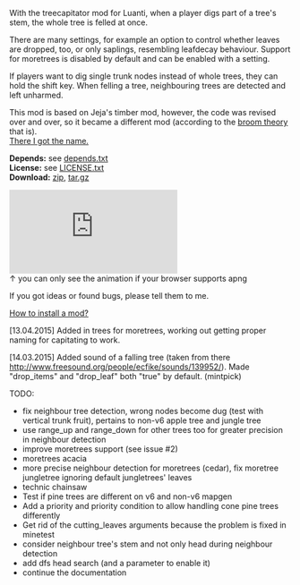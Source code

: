With the treecapitator mod for Luanti,
when a player digs part of a tree's stem, the whole tree is felled at once.

There are many settings, for example an option to control whether leaves are
dropped, too, or only saplings, resembling leafdecay behaviour.
Support for moretrees is disabled by default and can be enabled with a setting.

If players want to dig single trunk nodes instead of whole trees, they can hold
the shift key.
When felling a tree, neighbouring trees are detected and left unharmed.

This mod is based on Jeja's timber mod, however, the code was revised over and
over, so it became a different mod (according to the
[broom theory](https://www.youtube.com/watch?v=51n-EBigXmg) that is).<br/>
[There I got the name.](http://www.minecraftforum.net/topic/1009577-147-daftpvfs-mods-treecapitator-ingameinfo-crystalwing-startinginv-floatingruins/)

**Depends:** see [depends.txt](https://raw.githubusercontent.com/HybridDog/treecapitator/master/depends.txt)<br/>
**License:** see [LICENSE.txt](https://raw.githubusercontent.com/HybridDog/treecapitator/master/LICENSE.txt)<br/>
**Download:** [zip](https://github.com/HybridDog/treecapitator/archive/master.zip), [tar.gz](https://github.com/HybridDog/treecapitator/archive/master.tar.gz)

![I'm a screenshot!](https://forum.minetest.net/download/file.php?id=571)<br/>
↑ you can only see the animation if your browser supports apng

If you got ideas or found bugs, please tell them to me.

[How to install a mod?](http://wiki.minetest.net/Installing_Mods)


[13.04.2015] Added in trees for moretrees, working out getting proper naming
	for capitating to work.

﻿[14.03.2015] Added sound of a falling tree (taken from there
	http://www.freesound.org/people/ecfike/sounds/139952/).
	Made "drop_items" and "drop_leaf" both "true" by default. (mintpick)

TODO:
* fix neighbour tree detection, wrong nodes become dug (test with vertical
	trunk fruit),
	pertains to non-v6 apple tree and jungle tree
* use range_up and range_down for other trees too for greater precision in
	neighbour detection
* improve moretrees support (see issue #2)
* moretrees acacia
* more precise neighbour detection for moretrees (cedar), fix moretree
	jungletree ignoring default jungletrees' leaves
* technic chainsaw
* Test if pine trees are different on v6 and non-v6 mapgen
* Add a priority and priority condition to allow handling cone pine trees
	differently
* Get rid of the cutting_leaves arguments because the problem is fixed in
	minetest
* consider neighbour tree's stem and not only head during neighbour detection
* add dfs head search (and a parameter to enable it)
* continue the documentation
